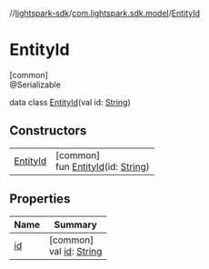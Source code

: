 //[lightspark-sdk](../../../index.md)/[com.lightspark.sdk.model](../index.md)/[EntityId](index.md)

# EntityId

[common]\
@Serializable

data class [EntityId](index.md)(val id: [String](https://kotlinlang.org/api/latest/jvm/stdlib/kotlin/-string/index.html))

## Constructors

| | |
|---|---|
| [EntityId](-entity-id.md) | [common]<br>fun [EntityId](-entity-id.md)(id: [String](https://kotlinlang.org/api/latest/jvm/stdlib/kotlin/-string/index.html)) |

## Properties

| Name | Summary |
|---|---|
| [id](id.md) | [common]<br>val [id](id.md): [String](https://kotlinlang.org/api/latest/jvm/stdlib/kotlin/-string/index.html) |

